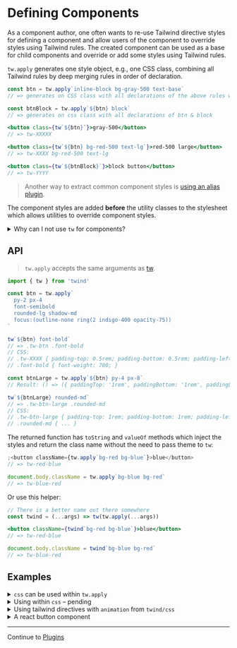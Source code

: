 # Defining Components

As a component author, one often wants to re-use Tailwind directive styles for defining a component and allow users of the component to override styles using Tailwind rules. The created component can be used as a base for child components and override or add some styles using Tailwind rules.

`tw.apply` generates one style object, e.g., one CSS class, combining all Tailwind rules by deep merging rules in order of declaration.

```jsx
const btn = tw.apply`inline-block bg-gray-500 text-base`
// => generates on CSS class with all declarations of the above rules when used

const btnBlock = tw.apply`${btn} block`
// => generates on css class with all declarations of btn & block

<button class={tw`${btn}`}>gray-500</button>
// => tw-XXXXX

<button class={tw`${btn} bg-red-500 text-lg`}>red-500 large</button>
// => tw-XXXX bg-red-500 text-lg

<button class={tw`${btnBlock}`}>block button</button>
// => tw-YYYY
```

> Another way to extract common component styles is [using an alias plugin](./plugins.md#plugin-as-alias).

The component styles are added **before** the utility classes to the stylesheet which allows utilities to override component styles.

<details><summary>Why can I not use <code>tw</code> for components?</summary>

```jsx
const Button = ({ className, children}) => {
  return <button className={tw`inline-block bg-gray-500 text-base ${className}`}>{children}</button>
}

const ButtonBlock = ({ className, children}) => {
  return <Button className={`block ${className}`}>{children}</Button>
}

<Button>gray-500</Button>
<Button className="bg-red-500 text-lg">red-500 large</Button>
```

The example above does not reliably work because the injected css classes have all the same specificity and therefore the order they appear in the stylesheet determine which styles are applied.

It is really difficult to know which directive does override another. Lets stick with `bg-*` but there are others. The `bg` prefix and its plugin handle several css properties where `background-color` is only one of them.

- `background-color`: `bg-current`, `bg-gray-50`, ... (see https://tailwindcss.com/docs/background-color)
- `background-attachment`: `bg-local`, ... (see https://tailwindcss.com/docs/background-attachment)
- `--tw-bg-opacity`: `bg-opacity-10`, ... (see https://tailwindcss.com/docs/background-opacity)
- and a lot more
- not to forget about user plugins and inline directives

This ambiguity makes class based composition really difficult. That was the reason we introduced the `override` variant.

Consider the following example:

```js
const Button = tw`
  text(base blue-600)
  rounded-sm
  border(& solid 2 blue-600)
  m-4 py-1 px-4
`

// Create a child component overriding some colors
const PurpleButton = tw`
  ${Button}
  override:(text-purple-600 border-purple-600)
`
```

As you see it is difficult to override certain utility classes on usage or when creating a child component. For this to work twind introduced the `override` variant which increases the specificity of the classes it is applied to. But what do you do for a grandchild component or if you want to override the `PurpleButton` styles? `override:override:...`? This is where `tw.apply` should be used.

tailwind has a component concept using [@apply](https://tailwindcss.com/docs/extracting-components#extracting-component-classes-with-apply) which basically merges the css rules of several tailwind classes into one class. twin.macro does the same.

<details><summary>Details of tailwind @apply</summary>

Tailwindcss provides [@apply to extract component classes](https://tailwindcss.com/docs/extracting-components#extracting-component-classes-with-apply) which merges the underlying styles of the utility classes into a single css class.

```css
.btn-indigo {
  @apply py-2 px-4 bg-indigo-500 text-white font-semibold rounded-lg shadow-md hover:bg-indigo-700 focus:outline-none focus:ring-2 focus:ring-indigo-400 focus:ring-opacity-75;
}
```

[twind.macro](https://github.com/ben-rogerson/twin.macro) does the same during build time to generate css-in-js objects which are evaluated with a runtime like emotion or styled-component:

```js
const hoverStyles = css`
  &:hover {
    border-color: black;
    ${tw`text-black`}
  }
`
const Input = ({ hasHover }) => <input css={[tw`border`, hasHover && hoverStyles]} />
```

> The `tw` function from `twin.macro` acts like the `@apply` helper from tailwindcss.

</details>

</details>

## API

> `tw.apply` accepts the same arguments as [tw](./tw.md#function-signature).

```js
import { tw } from 'twind'

const btn = tw.apply`
  py-2 px-4
  font-semibold
  rounded-lg shadow-md
  focus:(outline-none ring(2 indigo-400 opacity-75))
`

tw`${btn} font-bold`
// => .tw-btn .font-bold
// CSS:
// .tw-XXXX { padding-top: 0.5rem; padding-bottom: 0.5rem; padding-left: 1rem; padding-right: 1rem; font-weight: 600; ...}
// .font-bold { font-weight: 700; }

const btnLarge = tw.apply`${btn} py-4 px-8`
// Result: () => ({ paddingTop: '1rem', paddingBottom: '1rem', paddingLeft: '2rem', paddingRight: '2rem', fontWeight: '600', ... })

tw`${btnLarge} rounded-md`
// => .tw-btn-large .rounded-md
// CSS:
// .tw-btn-large { padding-top: 1rem; padding-bottom: 1rem; padding-left: 2rem; padding-right: 2rem; font-weight: 600; ... }
// .rounded-md { ... }
```

The returned function has `toString` and `valueOf` methods which inject the styles and return the class name without the need to pass theme to `tw`:

```jsx
;<button className={tw.apply`bg-red bg-blue`}>blue</button>
// => tw-red-blue

document.body.className = tw.apply`bg-blue bg-red`
// => tw-blue-red
```

Or use this helper:

```jsx
// There is a better name out there somewhere
const twind = (...args) => tw(tw.apply(...args))

<button className={twind`bg-red bg-blue`}>blue</button>
// => tw-red-blue

document.body.className = twind`bg-blue bg-red`
// => tw-blue-red
```

## Examples

<details><summary><code>css</code> can be used within <code>tw.apply</code></summary>

[twind/css])(./css-in-js.md) can be used to define additional styles.

```js
const btn = tw.apply`
  py-2 px-4
  ${css({
    borderColor: 'black',
  })}
`
```

</details>

<details><summary>Using within <code>css</code> – pending</summary>

`tw.apply` can be used with `css` ( (_pending variable arguments, array support_):

```js
const prose = css(
  tw.apply`text-gray-700 dark:text-gray-300`,
  {
    p: tw.apply`my-5`,
    h1: tw.apply`text-black dark:text-white`,
  },
  {
    h1: {
      fontWeight: '800',
      fontSize: '2.25em',
      marginTop: '0',
      marginBottom: '0.8888889em',
      lineHeight: '1.1111111',
    },
  },
)
```

Using template literal syntax (_pending, but i'm working on it_):

```js
const prose = css`
  ${tw.apply`text-gray-700 dark:text-gray-300`)

  p { ${tw.apply('my-5')} }

  h1 {
    ${tw.apply`text-black dark:text-white`}
    font-weight: 800;
    font-size: 2.25em;
    margin-top: 0;
    margin-bottom: 0.8888889em;
    line-height: 1.1111111;
  }
`
```

</details>

<details><summary>Using tailwind directives with <code>animation</code> from <code>twind/css</code></summary>

```js
const motion = animation('.6s ease-in-out infinite', {
  '0%': tw.apply`scale-100`,
  '50%': tw.apply`scale-125 rotate-45`,
  '100%': tw.apply`scale-100 rotate-0`,
})
```

</details>

<details><summary>A react button component</summary>

```jsx
import { tw } from 'twind'

const variantMap = {
  success: 'green',
  primary: 'blue',
  warning: 'yellow',
  info: 'gray',
  danger: 'red',
}

const sizeMap = {
  sm: tw.apply`text-xs py(2 md:1) px-2`,
  md: tw.apply`text-sm py(3 md:2) px-2`,
  lg: tw.apply`text-lg py-2 px-4`,
  xl: tw.apply`text-xl py-3 px-6`,
}

const baseStyles = tw.apply`
  w(full md:auto)
  text(sm white uppercase)
  px-4
  border-none
  transition-colors
  duration-300
`

function Button({
  size = 'md',
  variant = 'primary',
  round = false,
  disabled = false,
  className,
  children,
}) {
  // Collect all styles into one class
  const instanceStyles = tw.apply`
    ${baseStyles}
    bg-${variantMap[variant]}(600 700(hover:& focus:&)))
    ${sizeMap[size]}
    rounded-${round ? 'full' : 'lg'}
    ${disabled && 'bg-gray-400 text-gray-100 cursor-not-allowed'}
  `

  // Allow passed classNames to override instance styles
  return <button className={tw(instanceStyles, className)}>{children}</button>
}

render(
  <Button variant="info" className="text-lg rounded-md">
    Click me
  </Button>,
)
```

</details>

<hr/>

Continue to [Plugins](./plugins.md)
